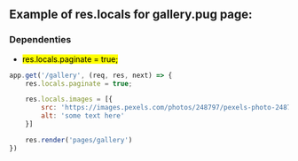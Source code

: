 ## Example of res.locals for gallery.pug page:

### Dependenties
- <mark>res.locals.paginate = true;</mark>

```js
app.get('/gallery', (req, res, next) => {
    res.locals.paginate = true;

    res.locals.images = [{
        src: 'https://images.pexels.com/photos/248797/pexels-photo-248797.jpeg?auto=compress&cs=tinysrgb&h=350',
        alt: 'some text here'
    }]

    res.render('pages/gallery')
})
```